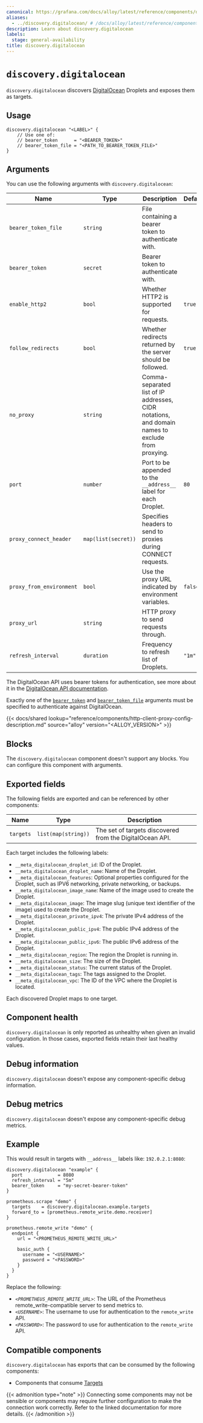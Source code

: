 ```yaml
---
canonical: https://grafana.com/docs/alloy/latest/reference/components/discovery/discovery.digitalocean/
aliases:
  - ../discovery.digitalocean/ # /docs/alloy/latest/reference/components/discovery.digitalocean/
description: Learn about discovery.digitalocean
labels:
  stage: general-availability
title: discovery.digitalocean
---
```


# `discovery.digitalocean`

`discovery.digitalocean` discovers [DigitalOcean][] Droplets and exposes them as targets.

[DigitalOcean]: https://www.digitalocean.com/

## Usage

```alloy
discovery.digitalocean "<LABEL>" {
    // Use one of:
    // bearer_token      = "<BEARER_TOKEN>"
    // bearer_token_file = "<PATH_TO_BEARER_TOKEN_FILE>"
}
```

## Arguments

You can use the following arguments with `discovery.digitalocean`:

| Name                     | Type                | Description                                                                                      | Default | Required |
| ------------------------ | ------------------- | ------------------------------------------------------------------------------------------------ | ------- | -------- |
| `bearer_token_file`      | `string`            | File containing a bearer token to authenticate with.                                             |         | no       |
| `bearer_token`           | `secret`            | Bearer token to authenticate with.                                                               |         | no       |
| `enable_http2`           | `bool`              | Whether HTTP2 is supported for requests.                                                         | `true`  | no       |
| `follow_redirects`       | `bool`              | Whether redirects returned by the server should be followed.                                     | `true`  | no       |
| `no_proxy`               | `string`            | Comma-separated list of IP addresses, CIDR notations, and domain names to exclude from proxying. |         | no       |
| `port`                   | `number`            | Port to be appended to the `__address__` label for each Droplet.                                 | `80`    | no       |
| `proxy_connect_header`   | `map(list(secret))` | Specifies headers to send to proxies during CONNECT requests.                                    |         | no       |
| `proxy_from_environment` | `bool`              | Use the proxy URL indicated by environment variables.                                            | `false` | no       |
| `proxy_url`              | `string`            | HTTP proxy to send requests through.                                                             |         | no       |
| `refresh_interval`       | `duration`          | Frequency to refresh list of Droplets.                                                           | `"1m"`  | no       |

The DigitalOcean API uses bearer tokens for authentication, see more about it in the [DigitalOcean API documentation](https://docs.digitalocean.com/reference/api/api-reference/#section/Authentication).

Exactly one of the [`bearer_token`][arguments] and [`bearer_token_file`][arguments] arguments must be specified to authenticate against DigitalOcean.

[arguments]: #arguments

{{< docs/shared lookup="reference/components/http-client-proxy-config-description.md" source="alloy" version="<ALLOY_VERSION>" >}}

## Blocks

The `discovery.digitalocean` component doesn't support any blocks. You can configure this component with arguments.

## Exported fields

The following fields are exported and can be referenced by other components:

| Name      | Type                | Description                                              |
| --------- | ------------------- | -------------------------------------------------------- |
| `targets` | `list(map(string))` | The set of targets discovered from the DigitalOcean API. |

Each target includes the following labels:

* `__meta_digitalocean_droplet_id`: ID of the Droplet.
* `__meta_digitalocean_droplet_name`: Name of the Droplet.
* `__meta_digitalocean_features`: Optional properties configured for the Droplet, such as IPV6 networking, private networking, or backups.
* `__meta_digitalocean_image_name`: Name of the image used to create the Droplet.
* `__meta_digitalocean_image`: The image slug (unique text identifier of the image) used to create the Droplet.
* `__meta_digitalocean_private_ipv4`: The private IPv4 address of the Droplet.
* `__meta_digitalocean_public_ipv4`: The public IPv4 address of the Droplet.
* `__meta_digitalocean_public_ipv6`: The public IPv6 address of the Droplet.
* `__meta_digitalocean_region`: The region the Droplet is running in.
* `__meta_digitalocean_size`: The size of the Droplet.
* `__meta_digitalocean_status`: The current status of the Droplet.
* `__meta_digitalocean_tags`: The tags assigned to the Droplet.
* `__meta_digitalocean_vpc`: The ID of the VPC where the Droplet is located.

Each discovered Droplet maps to one target.

## Component health

`discovery.digitalocean` is only reported as unhealthy when given an invalid configuration.
In those cases, exported fields retain their last healthy values.

## Debug information

`discovery.digitalocean` doesn't expose any component-specific debug information.

## Debug metrics

`discovery.digitalocean` doesn't expose any component-specific debug metrics.

## Example

This would result in targets with `__address__` labels like: `192.0.2.1:8080`:

```alloy
discovery.digitalocean "example" {
  port             = 8080
  refresh_interval = "5m"
  bearer_token     = "my-secret-bearer-token"
}

prometheus.scrape "demo" {
  targets    = discovery.digitalocean.example.targets
  forward_to = [prometheus.remote_write.demo.receiver]
}

prometheus.remote_write "demo" {
  endpoint {
    url = "<PROMETHEUS_REMOTE_WRITE_URL>"

    basic_auth {
      username = "<USERNAME>"
      password = "<PASSWORD>"
    }
  }
}
```

Replace the following:

* _`<PROMETHEUS_REMOTE_WRITE_URL>`_: The URL of the Prometheus remote_write-compatible server to send metrics to.
* _`<USERNAME>`_: The username to use for authentication to the `remote_write` API.
* _`<PASSWORD>`_: The password to use for authentication to the `remote_write` API.

<!-- START GENERATED COMPATIBLE COMPONENTS -->

## Compatible components

`discovery.digitalocean` has exports that can be consumed by the following components:

- Components that consume [Targets](../../../compatibility/#targets-consumers)

{{< admonition type="note" >}}
Connecting some components may not be sensible or components may require further configuration to make the connection work correctly.
Refer to the linked documentation for more details.
{{< /admonition >}}

<!-- END GENERATED COMPATIBLE COMPONENTS -->
